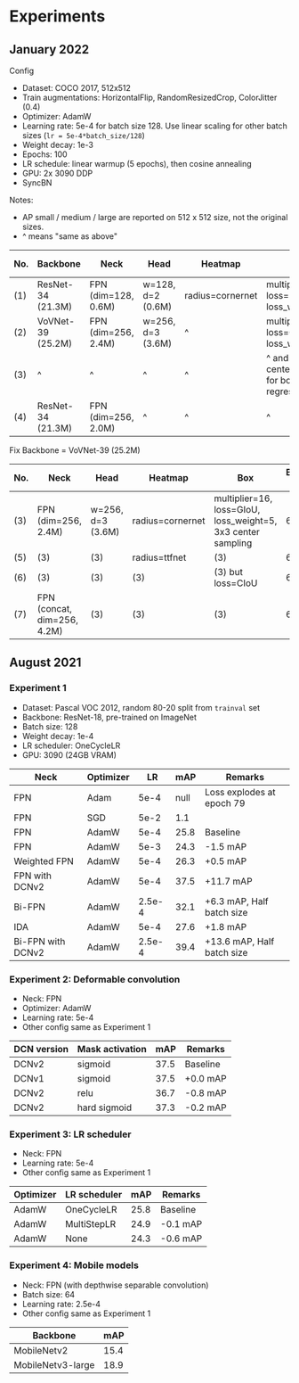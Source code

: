 # Experiments

## January 2022

Config

- Dataset: COCO 2017, 512x512
- Train augmentations: HorizontalFlip, RandomResizedCrop, ColorJitter (0.4)
- Optimizer: AdamW
- Learning rate: 5e-4 for batch size 128. Use linear scaling for other batch sizes (`lr = 5e-4*batch_size/128`)
- Weight decay: 1e-3
- Epochs: 100
- LR schedule: linear warmup (5 epochs), then cosine annealing
- GPU: 2x 3090 DDP
- SyncBN

Notes:

- AP small / medium / large are reported on 512 x 512 size, not the original sizes.
- ^ means "same as above"

No. | Backbone | Neck | Head | Heatmap | Box | Batch size | mAP | AP large | AP medium | AP small
----|---------|------|------|---------|-----|------------|-----|----------|-----------|----------
(1) | ResNet-34 (21.3M) | FPN (dim=128, 0.6M) | w=128, d=2 (0.6M) | radius=cornernet | multiplier=16, loss=L1, loss_weight=0.1 | 128 | 18.6 | 30.2 | 14.9 | 3.4
(2) | VoVNet-39 (25.2M) | FPN (dim=256, 2.4M) | w=256, d=3 (3.6M) | ^ | multiplier=16, loss=GIoU, loss_weight=5 | 64 | 34.6 | 50.9 | 32.8 | 9.5
(3) | ^ | ^ | ^ | ^ | ^ and 3x3 center sampling for box regression | 64 | 37.3 | 52.4 | 35.0 | 13.4
(4) | ResNet-34 (21.3M) | FPN (dim=256, 2.0M) | ^ | ^ | ^ | 128 | 32.7 | 48.1 | 29.8 | 9.5

Fix Backbone = VoVNet-39 (25.2M)

No. | Neck | Head | Heatmap | Box | Batch size | mAP | AP large | AP medium | AP small
----|------|------|---------|-----|------------|-----|----------|-----------|----------
(3) | FPN (dim=256, 2.4M) | w=256, d=3 (3.6M) | radius=cornernet | multiplier=16, loss=GIoU, loss_weight=5, 3x3 center sampling | 64 | 37.3 | 52.4 | 35.0 | 13.4
(5) | (3) | (3) | radius=ttfnet | (3) | 64 | 37.2 | 52.1 | 34.9 | 13.2
(6) | (3) | (3) | (3) | (3) but loss=CIoU | 64 | 37.4 | 52.6 | 35.4 | 13.1
(7) | FPN (concat, dim=256, 4.2M) | (3) | (3) | (3) | 64 | 37.4 | 52.3 | 35.4 | 14.4

## August 2021

### Experiment 1

- Dataset: Pascal VOC 2012, random 80-20 split from `trainval` set
- Backbone: ResNet-18, pre-trained on ImageNet
- Batch size: 128
- Weight decay: 1e-4
- LR scheduler: OneCycleLR
- GPU: 3090 (24GB VRAM)

Neck | Optimizer | LR | mAP | Remarks
-----|-----------|----|-----|---------
FPN | Adam | 5e-4 | null | Loss explodes at epoch 79
FPN | SGD | 5e-2 | 1.1 |
FPN | AdamW | 5e-4 | 25.8 | Baseline
FPN | AdamW | 5e-3 | 24.3 | -1.5 mAP
Weighted FPN | AdamW | 5e-4 | 26.3 | +0.5 mAP
FPN with DCNv2 | AdamW | 5e-4 | 37.5 | +11.7 mAP
Bi-FPN | AdamW | 2.5e-4 | 32.1 | +6.3 mAP, Half batch size
IDA | AdamW | 5e-4 | 27.6 | +1.8 mAP
Bi-FPN with DCNv2 | AdamW | 2.5e-4 | 39.4 | +13.6 mAP, Half batch size

### Experiment 2: Deformable convolution

- Neck: FPN
- Optimizer: AdamW
- Learning rate: 5e-4
- Other config same as Experiment 1

DCN version | Mask activation | mAP | Remarks
------------|-----------------|-----|--------
DCNv2 | sigmoid | 37.5 | Baseline
DCNv1 | sigmoid | 37.5 | +0.0 mAP
DCNv2 | relu | 36.7 | -0.8 mAP
DCNv2 | hard sigmoid | 37.3 | -0.2 mAP

### Experiment 3: LR scheduler

- Neck: FPN
- Learning rate: 5e-4
- Other config same as Experiment 1

Optimizer | LR scheduler | mAP | Remarks
----------|--------------|-----|---------
AdamW | OneCycleLR | 25.8 | Baseline
AdamW | MultiStepLR | 24.9 | -0.1 mAP
AdamW | None | 24.3 | -0.6 mAP

### Experiment 4: Mobile models

- Neck: FPN (with depthwise separable convolution)
- Batch size: 64
- Learning rate: 2.5e-4
- Other config same as Experiment 1

Backbone | mAP
---------|-----
MobileNetv2 | 15.4
MobileNetv3-large | 18.9
